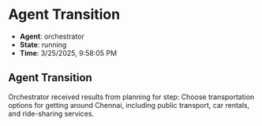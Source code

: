 # Agent Transition

- **Agent**: orchestrator
- **State**: running
- **Time**: 3/25/2025, 9:58:05 PM

## Agent Transition

Orchestrator received results from planning for step: Choose transportation options for getting around Chennai, including public transport, car rentals, and ride-sharing services.

